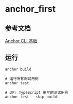 # anchor_first

## 参考文档
[Anchor CLI 基础](https://solana.com/zh/docs/intro/installation#anchor-cli-%E5%9F%BA%E7%A1%80)

## 运行
```shell
anchor build

# 运行所有测试用例
anchor test

# 运行 TypeScript 编写的测试用例
anchor test --skip-build        
```